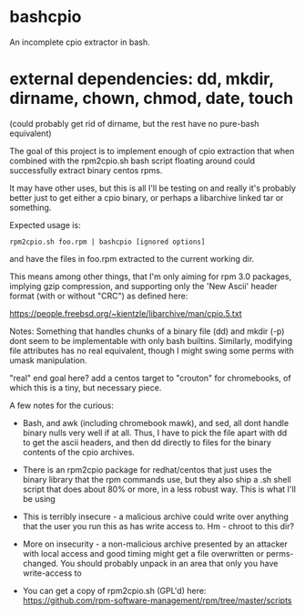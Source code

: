 # bashcpio
An incomplete cpio extractor in bash.

# external dependencies:  dd, mkdir, dirname, chown, chmod, date, touch
 (could probably get rid of dirname, but the rest have no pure-bash equivalent)

The goal of this project is to implement enough of cpio extraction that 
when combined with the rpm2cpio.sh bash script floating around could 
successfully extract binary centos rpms.

It may have other uses, but this is all I'll be testing on and really it's
probably better just to get either a cpio binary, or perhaps a libarchive 
linked tar or something.

Expected usage is:

    rpm2cpio.sh foo.rpm | bashcpio [ignored options] 

and have the files in foo.rpm extracted to the current working dir.

This means among other things, that I'm only aiming for rpm 3.0 packages,
implying gzip compression, and supporting only the 'New Ascii' header
format (with or without "CRC") as defined here:

https://people.freebsd.org/~kientzle/libarchive/man/cpio.5.txt


Notes:  Something that handles chunks of a binary file (dd) and mkdir (-p) dont seem to be 
implementable with only bash builtins. Similarly, modifying file attributes
has no real equivalent, though I might swing some perms with umask manipulation.

"real" end goal here?  add a centos target to "crouton" for chromebooks,
of which this is a tiny, but necessary piece.


A few notes for the curious:

*   Bash, and awk (including chromebook mawk), and sed, all dont handle
binary nulls very well if at all.  Thus, I have to pick the file apart
with dd to get the ascii headers, and then dd directly to files for the
binary contents of the cpio archives.

*   There is an rpm2cpio package for redhat/centos that just uses the 
binary library that the rpm commands use, but they also ship a .sh 
shell script that does about 80% or more, in a less robust way.  This is 
what I'll be using

*   This is terribly insecure - a malicious archive could write over anything
that the user you run this as has write access to. Hm - chroot to this dir?

*   More on insecurity - a non-malicious archive presented by an attacker with 
local access and good timing might get a file overwritten or perms-changed. 
You should probably unpack in an area that only you have write-access to 

* You can get a copy of rpm2cpio.sh (GPL'd) here: https://github.com/rpm-software-management/rpm/tree/master/scripts
